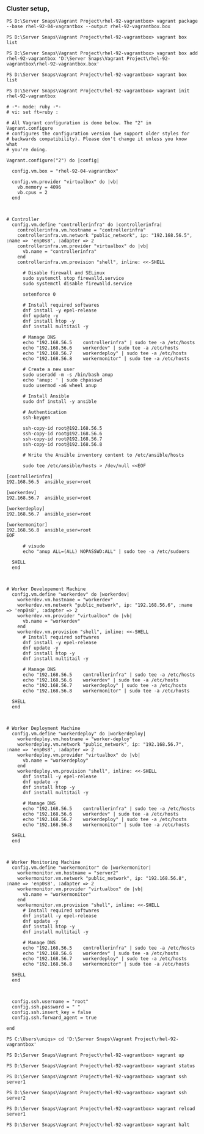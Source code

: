 ### Cluster setup,

`PS D:\Server Snaps\Vagrant Project\rhel-92-vagrantbox> vagrant package --base rhel-92-04-vagrantbox --output rhel-92-vagrantbox.box`

`PS D:\Server Snaps\Vagrant Project\rhel-92-vagrantbox> vagrant box list`

`PS D:\Server Snaps\Vagrant Project\rhel-92-vagrantbox> vagrant box add rhel-92-vagrantbox 'D:\Server Snaps\Vagrant Project\rhel-92-vagrantbox\rhel-92-vagrantbox.box'`

`PS D:\Server Snaps\Vagrant Project\rhel-92-vagrantbox> vagrant box list`

`PS D:\Server Snaps\Vagrant Project\rhel-92-vagrantbox> vagrant init rhel-92-vagrantbox`


    # -*- mode: ruby -*-
    # vi: set ft=ruby :
    
    # All Vagrant configuration is done below. The "2" in Vagrant.configure
    # configures the configuration version (we support older styles for
    # backwards compatibility). Please don't change it unless you know what
    # you're doing.
    
    Vagrant.configure("2") do |config|
    
      config.vm.box = "rhel-92-04-vagrantbox"
    
      config.vm.provider "virtualbox" do |vb|
        vb.memory = 4096
        vb.cpus = 2
      end
    
    
    
    # Controller
      config.vm.define "controllerinfra" do |controllerinfra|
        controllerinfra.vm.hostname = "controllerinfra"
        controllerinfra.vm.network "public_network", ip: "192.168.56.5", :name => 'enp0s8', :adapter => 2
        controllerinfra.vm.provider "virtualbox" do |vb|
          vb.name = "controllerinfra"
        end
        controllerinfra.vm.provision "shell", inline: <<-SHELL
          
          # Disable firewall and SELinux
          sudo systemctl stop firewalld.service
          sudo systemctl disable firewalld.service
    
          setenforce 0
    
          # Install required softwares
          dnf install -y epel-release
          dnf update -y
          dnf install htop -y
          dnf install multitail -y 
    
          # Manage DNS
          echo "192.168.56.5	controllerinfra" | sudo tee -a /etc/hosts
          echo "192.168.56.6	workerdev" | sudo tee -a /etc/hosts
          echo "192.168.56.7	workerdeploy" | sudo tee -a /etc/hosts
          echo "192.168.56.8	workermonitor" | sudo tee -a /etc/hosts
    
          # Create a new user
          sudo useradd -m -s /bin/bash anup
          echo 'anup: ' | sudo chpasswd
          sudo usermod -aG wheel anup
    
          # Install Ansible
          sudo dnf install -y ansible
    
          # Authentication
          ssh-keygen
    
          ssh-copy-id root@192.168.56.5
          ssh-copy-id root@192.168.56.6
          ssh-copy-id root@192.168.56.7
          ssh-copy-id root@192.168.56.8
    
          # Write the Ansible inventory content to /etc/ansible/hosts
    
          sudo tee /etc/ansible/hosts > /dev/null <<EOF
    
    [controllerinfra]
    192.168.56.5  ansible_user=root
    
    [workerdev]
    192.168.56.7  ansible_user=root
    
    [workerdeploy]
    192.168.56.7  ansible_user=root
    
    [workermonitor]
    192.168.56.8  ansible_user=root
    EOF
    
          # visudo
          echo "anup ALL=(ALL) NOPASSWD:ALL" | sudo tee -a /etc/sudoers
    
      SHELL
      end
    
    
    
    # Worker Developement Machine
      config.vm.define "workerdev" do |workerdev|
        workerdev.vm.hostname = "workerdev"
        workerdev.vm.network "public_network", ip: "192.168.56.6", :name => 'enp0s8', :adapter => 2
        workerdev.vm.provider "virtualbox" do |vb|
          vb.name = "workerdev"
        end
        workerdev.vm.provision "shell", inline: <<-SHELL
          # Install required softwares
          dnf install -y epel-release
          dnf update -y
          dnf install htop -y
          dnf install multitail -y
    
          # Manage DNS
          echo "192.168.56.5	controllerinfra" | sudo tee -a /etc/hosts
          echo "192.168.56.6	workerdev" | sudo tee -a /etc/hosts
          echo "192.168.56.7	workerdeploy" | sudo tee -a /etc/hosts
          echo "192.168.56.8	workermonitor" | sudo tee -a /etc/hosts
    
      SHELL
      end
    
    
    
    # Worker Deployment Machine
      config.vm.define "workerdeploy" do |workerdeploy|
        workerdeploy.vm.hostname = "worker-deploy"
        workerdeploy.vm.network "public_network", ip: "192.168.56.7", :name => 'enp0s8', :adapter => 2
        workerdeploy.vm.provider "virtualbox" do |vb|
          vb.name = "workerdeploy"
        end
        workerdeploy.vm.provision "shell", inline: <<-SHELL
          dnf install -y epel-release
          dnf update -y
          dnf install htop -y
          dnf install multitail -y
    
          # Manage DNS
          echo "192.168.56.5	controllerinfra" | sudo tee -a /etc/hosts
          echo "192.168.56.6	workerdev" | sudo tee -a /etc/hosts
          echo "192.168.56.7	workerdeploy" | sudo tee -a /etc/hosts
          echo "192.168.56.8	workermonitor" | sudo tee -a /etc/hosts
    
      SHELL
      end
    
    
    
    # Worker Monitoring Machine
      config.vm.define "workermonitor" do |workermonitor|
        workermonitor.vm.hostname = "server2"
        workermonitor.vm.network "public_network", ip: "192.168.56.8", :name => 'enp0s8', :adapter => 2
        workermonitor.vm.provider "virtualbox" do |vb|
          vb.name = "workermonitor"
        end
        workermonitor.vm.provision "shell", inline: <<-SHELL
          # Install required softwares
          dnf install -y epel-release
          dnf update -y
          dnf install htop -y
          dnf install multitail -y
    
          # Manage DNS
          echo "192.168.56.5	controllerinfra" | sudo tee -a /etc/hosts
          echo "192.168.56.6	workerdev" | sudo tee -a /etc/hosts
          echo "192.168.56.7	workerdeploy" | sudo tee -a /etc/hosts
          echo "192.168.56.8	workermonitor" | sudo tee -a /etc/hosts
    
      SHELL
      end
    
    
    
      config.ssh.username = "root"
      config.ssh.password = " "
      config.ssh.insert_key = false
      config.ssh.forward_agent = true
    
    end


`PS C:\Users\uniqs> cd 'D:\Server Snaps\Vagrant Project\rhel-92-vagrantbox'`

`PS D:\Server Snaps\Vagrant Project\rhel-92-vagrantbox> vagrant up`

`PS D:\Server Snaps\Vagrant Project\rhel-92-vagrantbox> vagrant status`

`PS D:\Server Snaps\Vagrant Project\rhel-92-vagrantbox> vagrant ssh server1`

`PS D:\Server Snaps\Vagrant Project\rhel-92-vagrantbox> vagrant ssh server2`

`PS D:\Server Snaps\Vagrant Project\rhel-92-vagrantbox> vagrant reload server1`

`PS D:\Server Snaps\Vagrant Project\rhel-92-vagrantbox> vagrant halt`

<br>
